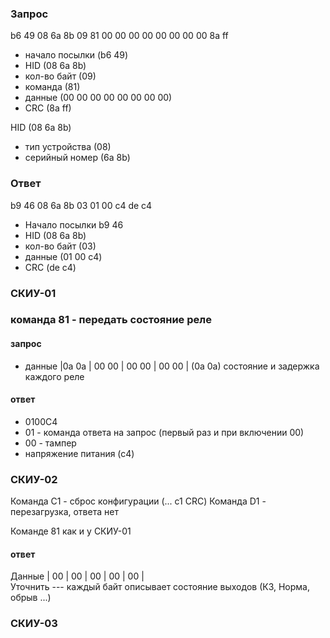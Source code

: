### Запрос
b6 49 08 6a 8b 09 81 00 00 00 00 00 00 00 00 8a ff

- начало посылки (b6 49)
- HID (08 6a 8b) 
- кол-во байт (09) 
- команда (81) 
- данные (00 00 00 00 00 00 00 00) 
- CRC (8a ff)


HID (08 6a 8b)
- тип устройства (08) 
- серийный номер (6a 8b)


### Ответ
b9 46 08 6a 8b 03 01 00 c4 de c4

- Начало посылки b9 46 
- HID (08 6a 8b)
- кол-во байт (03)
- данные (01 00 c4)
- CRC (de c4)


### СКИУ-01
### команда 81 - передать состояние реле
#### запрос
- данные |0a 0a | 00 00 | 00 00 | 00 00 |  (0a 0a) состояние и задержка каждого реле 

#### ответ
- 0100С4
- 01 - команда ответа на запрос (первый раз и при включении 00)
- 00 - тампер 
- напряжение питания (с4)


### СКИУ-02

Команда  С1 - сброс конфигурации (... с1 CRC)
Команда D1 - перезагрузка, ответа нет

Команде 81 как и  у СКИУ-01

#### ответ 
Данные | 00 | 00 | 00 | 00 | 00 |  
Уточнить --- каждый байт описывает состояние выходов (КЗ, Норма, обрыв ...)





### СКИУ-03

